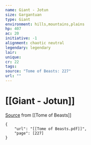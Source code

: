 ```yaml
---
name: Giant - Jotun
size: Gargantuan
type: Giant
environment: hills,mountains,plains
hp: 407
ac: 20
initiative: -1
alignment: chaotic neutral
legendary: legendary
lair: 
unique: 
cr: 22
tags: 
source: "Tome of Beasts: 227"
url: ""
---
```

# [[Giant - Jotun]]

[Source](zotero://open-pdf/library/items/ULEQWHJM?page=227) from [[Tome of Beasts]]

```pdf
{
	"url": "[[Tome of Beasts.pdf]]",
	"page": [227]
}
```

